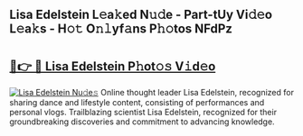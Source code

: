 ## Lisa Edelstein L𝚎a𝚔ed N𝚞𝚍e - Part-tUy Vi𝚍𝚎o L𝚎a𝚔s - H𝚘𝚝 O𝚗𝚕yf𝚊ns P𝚑𝚘tos NFdPz

# <h2><a href="http://kf17n8.oniu.top/?m=Lisa+Edelstein">🔗👉 🔴 Lisa Edelstein P𝚑ot𝚘𝚜 V𝚒d𝚎o</a></h2>

[![Lisa Edelstein Nu𝚍e𝚜](https://i.imgur.com/0qMVB7G.gif)](http://kf17n8.oniu.top/?m=Lisa+Edelstein)
Online thought leader Lisa Edelstein, recognized for sharing dance and lifestyle content, consisting of performances and personal vlogs. Trailblazing scientist Lisa Edelstein, recognized for their groundbreaking discoveries and commitment to advancing knowledge.  
